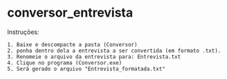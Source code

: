 # conversor_entrevista

Instruções:

	1. Baixe e descompacte a pasta (Conversor)
	2. ponha dentro dela a entrevista a ser convertida (em formato .txt).
	3. Renomeie o arquivo da entrevista para: Entrevista.txt
	4. Clique no programa (Conversor.exe)
	5. Será gerado o arquivo "Entrevista_formatada.txt" 

